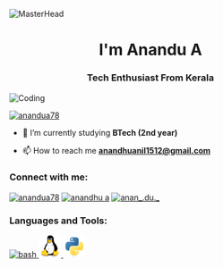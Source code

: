 ![MasterHead](https://pbs.twimg.com/profile_banners/1477835236474068999/1642626101/1500x500)
<h1 align="center">I'm Anandu A</h1>
<h3 align="center">Tech Enthusiast From Kerala</h3>
<img align="center" alt="Coding" width="400" src="https://www.themasterpicks.com/wp-content/uploads/2020/04/22b22287602523.5dbd29081561d.gif">

<p align="left"> <a href="https://twitter.com/anandua78" target="blank"><img src="https://img.shields.io/twitter/follow/anandua78?logo=twitter&style=for-the-badge" alt="anandua78" /></a> </p>

- 🔭 I’m currently studying **BTech (2nd year)**

- 📫 How to reach me **anandhuanil1512@gmail.com**

<h3 align="left">Connect with me:</h3>
<p align="left">
<a href="https://twitter.com/anandua78" target="blank"><img align="center" src="https://raw.githubusercontent.com/rahuldkjain/github-profile-readme-generator/master/src/images/icons/Social/twitter.svg" alt="anandua78" height="30" width="40" /></a>
<a href="https://linkedin.com/in/anandhu-a-48a14423a" target="blank"><img align="center" src="https://raw.githubusercontent.com/rahuldkjain/github-profile-readme-generator/master/src/images/icons/Social/linked-in-alt.svg" alt="anandhu a" height="30" width="40" /></a>
<a href="https://instagram.com/anan_.du._" target="blank"><img align="center" src="https://raw.githubusercontent.com/rahuldkjain/github-profile-readme-generator/master/src/images/icons/Social/instagram.svg" alt="anan_.du._" height="30" width="40" /></a>
</p>

<h3 align="left">Languages and Tools:</h3>
<p align="left"> <a href="https://www.gnu.org/software/bash/" target="_blank" rel="noreferrer"> <img src="https://www.vectorlogo.zone/logos/gnu_bash/gnu_bash-icon.svg" alt="bash" width="40" height="40"/> </a> <a href="https://www.linux.org/" target="_blank" rel="noreferrer"> <img src="https://raw.githubusercontent.com/devicons/devicon/master/icons/linux/linux-original.svg" alt="linux" width="40" height="40"/> </a> <a href="https://www.python.org" target="_blank" rel="noreferrer"> <img src="https://raw.githubusercontent.com/devicons/devicon/master/icons/python/python-original.svg" alt="python" width="40" height="40"/> </a> </p>
